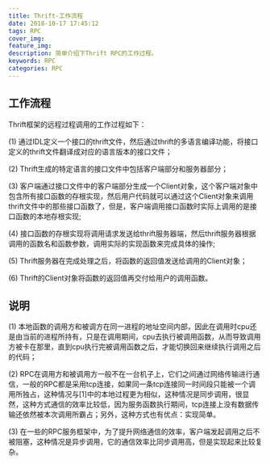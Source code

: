 ```yaml
---
title: Thrift-工作流程
date: 2018-10-17 17:45:12
tags: RPC
cover_img:
feature_img:
description: 简单介绍下Thrift RPC的工作过程。
keywords: RPC 
categories: RPC
---
```


## 工作流程

Thrift框架的远程过程调用的工作过程如下：

(1) 通过IDL定义一个接口的thrift文件，然后通过thrift的多语言编译功能，将接口定义的thrift文件翻译成对应的语言版本的接口文件；

(2) Thrift生成的特定语言的接口文件中包括客户端部分和服务器部分；

(3) 客户端通过接口文件中的客户端部分生成一个Client对象，这个客户端对象中包含所有接口函数的存根实现，然后用户代码就可以通过这个Client对象来调用thrift文件中的那些接口函数了，但是，客户端调用接口函数时实际上调用的是接口函数的本地存根实现;

(4) 接口函数的存根实现将调用请求发送给thrift服务器端，然后thrift服务器根据调用的函数名和函数参数，调用实际的实现函数来完成具体的操作;

(5) Thrift服务器在完成处理之后，将函数的返回值发送给调用的Client对象；

(6) Thrift的Client对象将函数的返回值再交付给用户的调用函数。

## 说明
(1) 本地函数的调用方和被调方在同一进程的地址空间内部，因此在调用时cpu还是由当前的进程所持有，只是在调用期间，cpu去执行被调用函数，从而导致调用方被卡在那里，直到cpu执行完被调用函数之后，才能切换回来继续执行调用之后的代码；

(2) RPC在调用方和被调用方一般不在一台机子上，它们之间通过网络传输进行通信，一般的RPC都是采用tcp连接，如果同一条tcp连接同一时间段只能被一个调用所独占，这种情况与[1]中的本地过程更为相似，这种情况是同步调用，很显然，这种方式通信的效率比较低，因为服务函数执行期间，tcp连接上没有数据传输还依然被本次调用所霸占；另外，这种方式也有优点：实现简单。

(3) 在一些的RPC服务框架中，为了提升网络通信的效率，客户端发起调用之后不被阻塞，这种情况是异步调用，它的通信效率比同步调用高，但是实现起来比较复杂。

